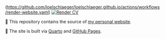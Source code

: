 <!-- badges: start -->

(https://github.com/loelschlaeger/loelschlaeger.github.io/actions/workflows/render-website.yaml)
[![Render CV](https://github.com/loelschlaeger/loelschlaeger.github.io/actions/workflows/render-cv.yaml/badge.svg)](https://github.com/loelschlaeger/loelschlaeger.github.io/actions/workflows/render-cv.yaml)

<!-- badges: end -->

👋 This repository contains the source of [my personal website](https://loelschlaeger.de).

👷 The site is built via [Quarto](https://quarto.com/) and [GitHub Pages](https://pages.github.com/).
